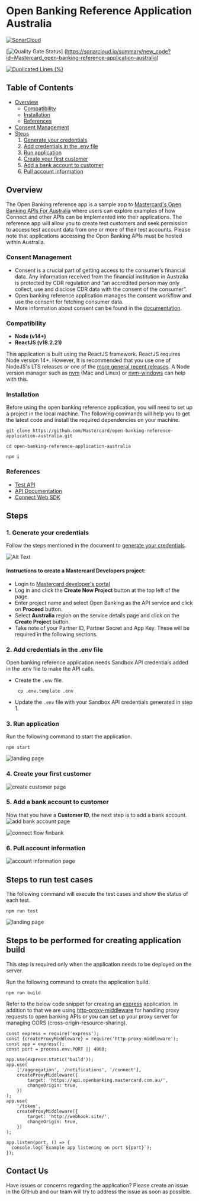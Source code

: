 # Open Banking Reference Application Australia

[![SonarCloud](https://sonarcloud.io/images/project_badges/sonarcloud-orange.svg)](https://sonarcloud.io/summary/new_code?id=Mastercard_open-banking-reference-application-australia)

[![Quality Gate Status](https://sonarcloud.io/api/project_badges/measure?project=Mastercard_open-banking-reference-application-australia&metric=alert_status)]
(https://sonarcloud.io/summary/new_code?id=Mastercard_open-banking-reference-application-australia)



[![Duplicated Lines (%)](https://sonarcloud.io/api/project_badges/measure?project=Mastercard_open-banking-reference-application-australia&metric=duplicated_lines_density)](https://sonarcloud.io/summary/new_code?id=Mastercard_open-banking-reference-application-australia)

## Table of Contents

-   [Overview](#overview)
    -   [Compatibility](#compatibility)
    -   [Installation](#Installation)
    -   [References](#references)
-   [Consent Management](#consent-management)
-   [Steps](#steps)
    1. [Generate your credentials](#1-generate-your-credentials)
    2. [Add credentials in the .env file](#2-add-credentials-in-the-env-file)
    3. [Run application](#3-run-application)
    4. [Create your first customer](#4-create-your-first-customer)
    5. [Add a bank account to customer](#5-add-a-bank-account-to-customer)
    6. [Pull account information](#6-pull-account-information)

## Overview

The Open Banking reference app is a sample app to [Mastercard's Open Banking APIs For Australia](https://developer.mastercard.com/open-banking-au/documentation/) where users can explore examples of how Connect and other APIs can be implemented into their applications. The reference app will allow you to create test customers and seek permission to access test account data from one or more of their test accounts. Please note that applications accessing the Open Banking APIs must be hosted within Australia.

### Consent Management

-   Consent is a crucial part of getting access to the consumer’s financial data. Any information received from the financial institution in Australia is protected by CDR regulation and “an accredited person may only collect, use and disclose CDR data with the consent of the consumer”.
-   Open banking reference application manages the consent workflow and use the consent for fetching consumer data.
-   More information about consent can be found in the [documentation](https://developer.mastercard.com/open-banking-au/documentation/consent/).

### Compatibility

-   **Node (v14+)**
-   **ReactJS (v18.2.21)**

This application is built using the ReactJS framework. ReactJS requires Node version 14+.
However, It is recommended that you use one of NodeJS's LTS releases or one of the [more general recent releases](https://github.com/nodejs/Release). A Node version manager such as [nvm](https://github.com/creationix/nvm) (Mac and Linux) or [nvm-windows](https://github.com/coreybutler/nvm-windows) can help with this.

### Installation

Before using the open banking reference application, you will need to set up a project in the local machine.
The following commands will help you to get the latest code and install the required dependencies on your machine.

```shell
git clone https://github.com/Mastercard/open-banking-reference-application-australia.git

cd open-banking-reference-application-australia

npm i
```

### References

-   [Test API ](https://developer.mastercard.com/open-banking-au/documentation/test-the-apis/)
-   [API Documentation](https://developer.mastercard.com/open-banking-au/documentation/api-reference/)
-   [Connect Web SDK](https://developer.mastercard.com/open-banking-au/documentation/connect/web-sdk/)

## Steps

### 1. Generate your credentials

Follow the steps mentioned in the document to [generate your credentials](https://developer.mastercard.com/open-banking-au/documentation/quick-start-guide/#key-features).

![Alt Text](https://static.developer.mastercard.com/content/open-banking-au/uploads/openbanking-dashboard-new.png)

#### Instructions to create a Mastercard Developers project:

-   Login to [Mastercard developer's portal](https://developer.mastercard.com/product/open-banking/)
-   Log in and click the **Create New Project** button at the top left of the page.
-   Enter project name and select Open Banking as the API service and click on **Proceed** button.
-   Select **Australia** region on the service details page and click on the **Create Project** button.
-   Take note of your Partner ID, Partner Secret and App Key. These will be required in the following sections.

### 2. Add credentials in the .env file

Open banking reference application needs Sandbox API credentials added in the .env file to make the API calls.

-   Create the `.env` file.
    ```shell
     cp .env.template .env
    ```
-   Update the `.env` file with your Sandbox API credentials generated in step 1.

### 3. Run application

Run the following command to start the application.

```shell
npm start
```

![landing page](docs/landing-page.png)

### 4. Create your first customer

![create customer page](docs/create-customer.png)

### 5. Add a bank account to customer

Now that you have a **Customer ID**, the next step is to add a bank account.
![add bank account page](docs/add-bank-account.png)

![connect flow finbank](docs/account-consent-workflow.png)

### 6. Pull account information

![account information page](docs/account-information.png)

## Steps to run test cases

The following command will execute the test cases and show the status of each test.

```shell
npm run test
```

![landing page](docs/test_case_result.png)

## Steps to be performed for creating application build

This step is required only when the application needs to be deployed on the server.

Run the following command to create the application build.

```
npm run build
```

Refer to the below code snippet for creating an [express](https://www.npmjs.com/package/express) application.
In addition to that we are using [http-proxy-middleware](https://www.npmjs.com/package/http-proxy-middleware) for handling proxy requests to open banking APIs or you can set up your proxy server for managing CORS (cross-origin-resource-sharing).

```
const express = require('express');
const {createProxyMiddleware} = require('http-proxy-middleware');
const app = express();
const port = process.env.PORT || 4000;

app.use(express.static('build'));
app.use(
    ['/aggregation', '/notifications', '/connect'],
    createProxyMiddleware({
        target: 'https://api.openbanking.mastercard.com.au/',
        changeOrigin: true,
    })
);
app.use(
    '/token',
    createProxyMiddleware({
        target: 'http://webhook.site/',
        changeOrigin: true,
    })
);

app.listen(port, () => {
  console.log(`Example app listening on port ${port}`);
});
```

## Contact Us

Have issues or concerns regarding the application?
Please create an issue in the GitHub and our team will try to address the issue as soon as possible.
